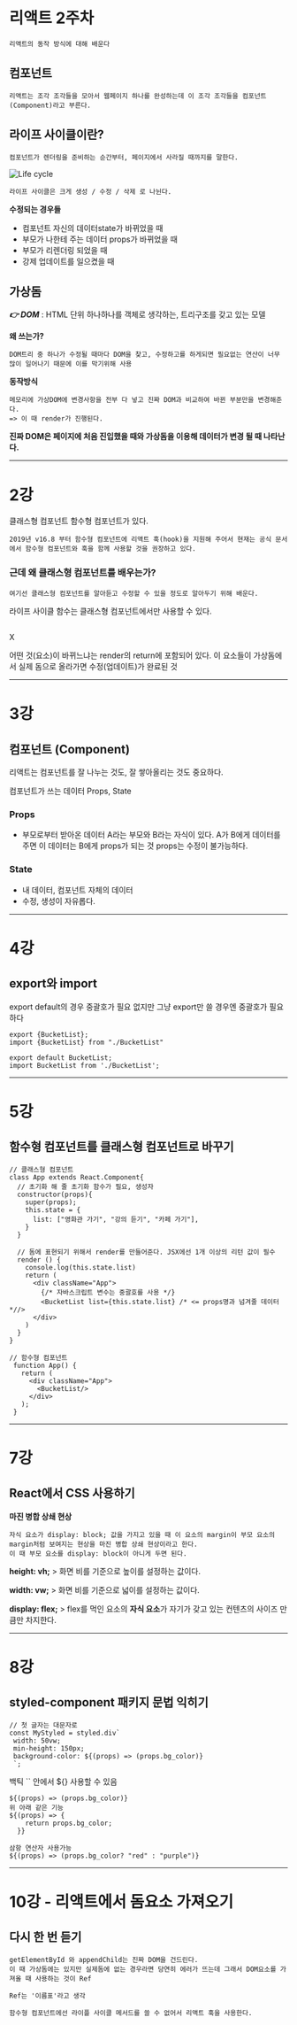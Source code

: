 # 리액트 2주차
```
리액트의 동작 방식에 대해 배운다
```
## 컴포넌트



```
리액트는 조각 조각들을 모아서 웹페이지 하나를 완성하는데 이 조각 조각들을 컴포넌트(Component)라고 부른다.
```

## 라이프 사이클이란?
```
컴포넌트가 렌더링을 준비하는 순간부터, 페이지에서 사라질 때까지를 말한다.
```

![Life cycle](https://images.velog.io/images/2_juzzang/post/6aa5d7a2-03a3-44d4-847e-321fef79e092/%EB%9D%BC%EC%9D%B4%ED%94%84%20%EC%82%AC%EC%9D%B4%ED%81%B4.PNG)

```
라이프 사이클은 크게 생성 / 수정 / 삭제 로 나뉜다.
```

**수정되는 경우들**
- 컴포넌트 자신의 데이터state가 바뀌었을 때
- 부모가 나한테 주는 데이터 props가 바뀌었을 때
- 부모가 리렌더링 되었을 때
- 강제 업데이트를 일으켰을 때 

## 가상돔

***👉 DOM*** : HTML 단위 하나하나를 객체로 생각하는, 트리구조를 갖고 있는 모델

**왜 쓰는가?**

```
DOM트리 중 하나가 수정될 때마다 DOM을 찾고, 수정하고를 하게되면 필요없는 연산이 너무 많이 일어나기 때문에 이를 막기위해 사용
```

**동작방식**
```
메모리에 가상DOM에 변경사항을 전부 다 넣고 진짜 DOM과 비교하여 바뀐 부분만을 변경해준다. 
=> 이 때 render가 진행된다.
```

**진짜 DOM은 페이지에 처음 진입했을 때와 가상돔을 이용해 데이터가 변경 될 때 나타난다.**


---

# 2강

클래스형 컴포넌트 함수형 컴포넌트가 있다.
```
2019년 v16.8 부터 함수형 컴포넌트에 리액트 훅(hook)을 지원해 주어서 현재는 공식 문서에서 함수형 컴포넌트와 훅을 함께 사용할 것을 권장하고 있다. 
```

### 근데 왜 클래스형 컴포넌트를 배우는가?
```
여기선 클래스형 컴포넌트를 알아듣고 수정할 수 있을 정도로 알아두기 위해 배운다.
```

라이프 사이클 함수는 클래스형 컴포넌트에서만 사용할 수 있다.


##  ##
<!-- 수정되는(업데이트) 것이 렌더라고 할 수 있다. --> X
어떤 것(요소)이 바뀌느냐는 render의 return에 포함되어 있다.
이 요소들이 가상돔에서 실제 돔으로 올라가면 수정(업데이트)가 완료된 것

-------------------

# 3강

## 컴포넌트 (Component)

리액트는 컴포넌트를 잘 나누는 것도, 잘 쌓아올리는 것도 중요하다.

컴포넌트가 쓰는 데이터 Props, State
### Props 
- 부모로부터 받아온 데이터
A라는 부모와 B라는 자식이 있다.
A가 B에게 데이터를 주면 이 데이터는 B에게 props가 되는 것
props는 수정이 불가능하다.


### State 
- 내 데이터, 컴포넌트 자체의 데이터
- 수정, 생성이 자유롭다.
-------

# 4강

## export와 import
export default의 경우 중괄호가 필요 없지만
그냥 export만 쓸 경우엔 중괄호가 필요하다
```
export {BucketList}; 
import {BucketList} from "./BucketList"

export default BucketList;
import BucketList from './BucketList';
```
---

# 5강

## 함수형 컴포넌트를 클래스형 컴포넌트로 바꾸기

```
// 클래스형 컴포넌트
class App extends React.Component{
  // 초기화 해 줄 초기화 함수가 필요, 생성자
  constructor(props){
    super(props);
    this.state = {
      list: ["영화관 가기", "강의 듣기", "카페 가기"],
    }
  }

  // 돔에 표현되기 위해서 render를 만들어준다. JSX에선 1개 이상의 리턴 값이 필수
  render () {
    console.log(this.state.list)
    return (
      <div className="App">
        {/* 자바스크립트 변수는 중괄호를 사용 */}
        <BucketList list={this.state.list} /* <= props명과 넘겨줄 데이터 *//>
      </div>
    )
  }
}

// 함수형 컴포넌트
 function App() {
   return (
     <div className="App">
       <BucketList/>
     </div>
   );
 }
```

---

# 7강

## React에서 CSS 사용하기

**마진 병합 상쇄 현상**
```
자식 요소가 display: block; 값을 가지고 있을 때 이 요소의 margin이 부모 요소의 margin처럼 보여지는 현상을 마진 병합 상쇄 현상이라고 한다. 
이 때 부모 요소를 display: block이 아니게 두면 된다.
```


**height: vh;** > 화면 비를 기준으로 높이를 설정하는 값이다.

**width: vw;** > 화면 비를 기준으로 넓이를 설정하는 값이다.

**display: flex;** > flex를 먹인 요소의 **자식 요소**가 자기가 갖고 있는 컨텐츠의 사이즈 만큼만 차지한다.

---

# 8강

## styled-component 패키지 문법 익히기
```
// 첫 글자는 대문자로
const MyStyled = styled.div`
 width: 50vw;
 min-height: 150px;
 background-color: ${(props) => (props.bg_color)}
 `;
 ```

백틱 `` 안에서 ${} 사용할 수 있음 
```
${(props) => (props.bg_color)}
위 아래 같은 기능
${(props) => {
    return props.bg_color;
  }}  
```

```
삼항 연산자 사용가능
${(props) => (props.bg_color? "red" : "purple")}
```

---

# 10강 - 리액트에서 돔요소 가져오기

## 다시 한 번 듣기
```
getElementById 와 appendChild는 진짜 DOM을 건드린다. 
이 때 가상돔에는 있지만 실제돔에 없는 경우라면 당연히 에러가 뜨는데 그래서 DOM요소를 가져올 때 사용하는 것이 Ref
```

```
Ref는 '이름표'라고 생각
```

```
함수형 컴포넌트에선 라이플 사이클 메서드를 쓸 수 없어서 리액트 훅을 사용한다.
```

